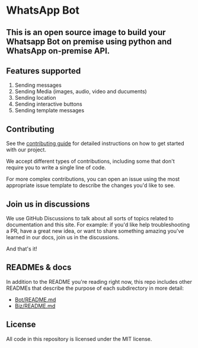 # WhatsApp Bot

## This is an open source image to build your Whatsapp Bot on premise using python and WhatsApp on-premise API.

## Features supported

1. Sending messages
2. Sending Media (images, audio, video and ducuments)
3. Sending location
4. Sending interactive buttons
5. Sending template messages

## Contributing

See the [contributing guide](https://github.com/Awinja-j/Whatsapp-Bot-Using-On-Premise-API/blob/main/.github/CONTRIBUTING.md) for detailed instructions on how to get started with our project.

We accept different types of contributions, including some that don't require you to write a single line of code.

For more complex contributions, you can open an issue using the most appropriate issue template to describe the changes you'd like to see.

## Join us in discussions

We use GitHub Discussions to talk about all sorts of topics related to documentation and this site. For example: if you'd like help troubleshooting a PR, have a great new idea, or want to share something amazing you've learned in our docs, join us in the discussions.

And that's it!


## READMEs & docs

In addition to the README you're reading right now, this repo includes other READMEs that describe the purpose of each subdirectory in more detail:

- [Bot/README.md](https://github.com/Awinja-j/Whatsapp-Bot-Using-On-Premise-API/blob/main/Bot/README.md)
- [Biz/README.md](https://github.com/Awinja-j/Whatsapp-Bot-Using-On-Premise-API/tree/main/biz)

## License

All code in this repository is licensed under the MIT license.






